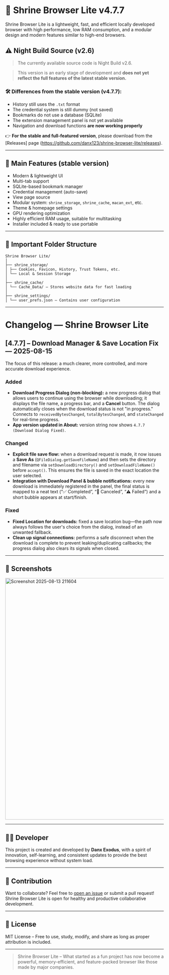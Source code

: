 # 🦁 Shrine Browser Lite v4.7.7

Shrine Browser Lite is a lightweight, fast, and efficient locally developed browser with high performance, low RAM consumption, and a modular design and modern features similar to high-end browsers.

## ⚠️ Night Build Source (v2.6)

> The currently available source code is Night Build v2.6.

> This version is an early stage of development and **does not yet reflect the full features of the latest stable version.**

### 🛠 Differences from the stable version (v4.7.7):

- History still uses the `.txt` format
- The credential system is still dummy (not saved)
- Bookmarks do not use a database (SQLite)
- The extension management panel is not yet available
- Navigation and download functions **are now working properly**

👉 **For the stable and full-featured version**, please download from the [Releases] page (https://github.com/danx123/shrine-browser-lite/releases).

---

## 🚀 Main Features (stable version)

- Modern & lightweight UI
- Multi-tab support
- SQLite-based bookmark manager
- Credential management (auto-save)
- View page source
- Modular system: `shrine_storage`, `shrine_cache`, `macan_ext`, etc.
- Theme & homepage settings
- GPU rendering optimization
- Highly efficient RAM usage, suitable for multitasking
- Installer included & ready to use portable

---

## 📂 Important Folder Structure

```
Shrine Browser Lite/
│
├── shrine_storage/
│ ├── Cookies, Favicon, History, Trust Tokens, etc.
│ └── Local & Session Storage
│
├── shrine_cache/
│ └── Cache_Data/ – Stores website data for fast loading
│
├── shrine_settings/
│ └── user_prefs.json – Contains user configuration
```
---
# Changelog — Shrine Browser Lite

## \[4.7.7] – Download Manager & Save Location Fix — 2025-08-15

The focus of this release: a much clearer, more controlled, and more accurate download experience.

### Added

* **Download Progress Dialog (non-blocking):** a new progress dialog that allows users to continue using the browser while downloading; it displays the file name, a progress bar, and a **Cancel** button. The dialog automatically closes when the download status is not "in progress." Connects to `receivedBytesChanged`, `totalBytesChanged`, and `stateChanged` for real-time progress.
* **App version updated in About:** version string now shows `4.7.7 (Download Dialog Fixed)`.

### Changed

* **Explicit file save flow:** when a download request is made, it now issues a **Save As** (`QFileDialog.getSaveFileName`) and then sets the directory and filename via `setDownloadDirectory()` and `setDownloadFileName()` before `accept()`. This ensures the file is saved in the exact location the user selected.
* **Integration with Download Panel & bubble notifications:** every new download is immediately registered in the panel, the final status is mapped to a neat text (“✅ Completed”, “🚫 Canceled”, “⚠️ Failed”) and a short bubble appears at start/finish.

### Fixed

* **Fixed Location for downloads:** fixed a save location bug—the path now always follows the user's choice from the dialog, instead of an unwanted fallback.
* **Clean up signal connections:** performs a safe disconnect when the download is complete to prevent leaking/duplicating callbacks; the progress dialog also clears its signals when closed.

---

## 📸 Screenshots
<img width="1365" height="767" alt="Screenshot 2025-08-13 211604" src="https://github.com/user-attachments/assets/2712d8cb-9344-48b0-b0e3-88c8b33f5f57" />












---

## 👨‍💻 Developer

This project is created and developed by **Danx Exodus**, with a spirit of innovation, self-learning, and consistent updates to provide the best browsing experience without system load.

---

## 🤝 Contribution

Want to collaborate? Feel free to [open an issue](https://github.com/username/shrine-browser-lite/issues) or submit a pull request! Shrine Browser Lite is open for healthy and productive collaborative development.

---

## 📜 License

MIT License – Free to use, study, modify, and share as long as proper attribution is included.

---

> Shrine Browser Lite – What started as a fun project has now become a powerful, memory-efficient, and feature-packed browser like those made by major companies.
